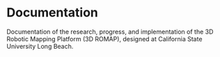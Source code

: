 # Documentation
Documentation of the research, progress, and implementation of the 3D Robotic Mapping Platform (3D ROMAP), designed at California State University Long Beach.

